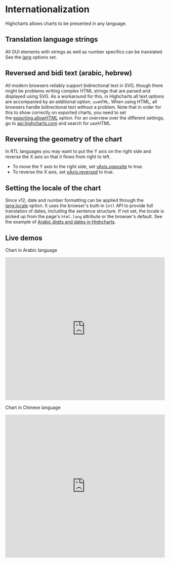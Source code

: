 Internationalization
====================

Highcharts allows charts to be presented in any language.

Translation language strings
----------------------------

All GUI elements with strings as well as number specifics can be translated. See the [lang](https://api.highcharts.com/highcharts/lang) options set.

Reversed and bidi text (arabic, hebrew)
---------------------------------------

All modern browsers reliably support bidirectional text in SVG, though there might be problems writing complex HTML strings that are parsed and displayed using SVG. As a workaround for this, in Highcharts all text options are accompanied by an additional option, `useHTML`. When using HTML, all browsers handle bidirectional text without a problem. Note that in order for this to show correctly on exported charts, you need to set the [exporting.allowHTML](https://api.highcharts.com/highcharts/exporting.allowHTML) option. For an overview over the different settings, go to [api.highcharts.com](https://api.highcharts.com) and search for _useHTML_.

Reversing the geometry of the chart
-----------------------------------

In RTL languages you may want to put the Y axis on the right side and reverse the X axis so that it flows from right to left. 

*   To move the Y axis to the right side, set [yAxis.opposite](https://api.highcharts.com/highcharts/yAxis.opposite) to true.
*   To reverse the X axis, set [xAxis.reversed](https://api.highcharts.com/highcharts/xAxis.reversed) to true.

Setting the locale of the chart
-------------------------------

Since v12, date and number formatting can be applied through the [lang.locale](https://api.highcharts.com/highcharts/lang.locale) option. It uses the browser's built-in `Intl` API to provide full translation of dates, including the sentence structure. If not set, the locale is picked up from the page's `html.lang` attribute or the browser's default. See the example of [Arabic digits and dates in Highcharts](https://jsfiddle.net/gh/get/library/pure/highcharts/highcharts/tree/master/samples/highcharts/members/highcharts-numberformat/). 

Live demos
----------

Chart in Arabic language
<iframe style="width: 100%; height: 450px; border: none;" src='https://www.highcharts.com/samples/embed/highcharts/lang/i18n-arabic' allow="fullscreen"></iframe>

Chart in Chinese language
<iframe style="width: 100%; height: 450px; border: none;" src='https://www.highcharts.com/samples/embed/highcharts/lang/i18n-chinese' allow="fullscreen"></iframe>